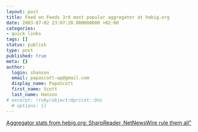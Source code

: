 ```yaml
---
layout: post
title: Feed on Feeds 3rd most popular aggregator at hebig.org
date: 2003-07-02 23:07:28.000000000 +02:00
categories:
- quick links
tags: []
status: publish
type: post
published: true
meta: {}
author:
  login: shanson
  email: papascott-wp@gmail.com
  display_name: PapaScott
  first_name: Scott
  last_name: Hanson
# excerpt: !ruby/object:Hpricot::Doc
  # options: {}
---
```

<p><a title="Feed on Feeds 3rd most popular" href="http://www.hebig.org/blogs/archives/main/001070.php">Aggregator stats from hebig.org: SharpReader, NetNewsWire rule them all"</a></p>
